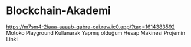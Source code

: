 # Blockchain-Akademi

https://m7sm4-2iaaa-aaaab-qabra-cai.raw.ic0.app/?tag=1614383592
Motoko Playground Kullanarak Yapmış olduğum Hesap Makinesi Projemin Linki
